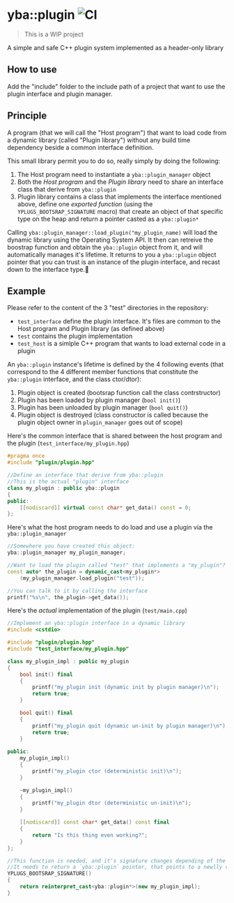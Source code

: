 # yba::plugin ![CI](https://github.com/Ybalrid/plugin/workflows/CI/badge.svg)

> This is a WIP project

A simple and safe C++ plugin system implemented as a header-only library

## How to use

Add the "include" folder to the include path of a project that want to use the plugin interface and plugin manager.

## Principle

A program (that we will call the "Host program") that want to load code from a dynamic library (called "Plugin library") 
without any build time dependency beside a common interface definition. 

This small library permit you to do so, really simply by doing the following:

1. The Host program need to instantiate a `yba::plugin_manager` object
2. Both the *Host program* and the *Plugin library* need to share an interface class that derive from `yba::plugin`
3. Plugin library contains a class that  implements the interface mentioned above, define one *exported function* (using the `YPLUGS_BOOTSRAP_SIGNATURE` macro) that create an object of that specific type on the heap and return a pointer casted as a `yba::plugin*`

Calling `yba::plugin_manager::load_plugin("my_plugin_name)` will load the dynamic library using the Operating System API. 
It then can retreive the boostrap function and obtain the `yba::plugin` object from it, and will automatically manages it's lifetime. 
It returns to you a `yba::plugin` object pointer that you can trust is an instance of the plugin interface, and recast down to the interface type.

## Example

Please refer to the content of the 3 "test" directories in the repository: 

- `test_interface` define the plugin interface. It's files are common to the Host program and Plugin library (as defined above)
- `test` contains the plugin implementation 
- `test_host` is a simlple C++ program that wants to load external code in a plugin 

An `yba::plugin` instance's lifetime is defined by the 4 following events (that correspond to the 4 different member functions that constitute the `yba::plugin` interface, and the class ctor/dtor):

1. Plugin object is created (bootsrap function call the class contrstructor)
2. Plugin has been loaded by plugin manager (`bool init()`)
3. Plugin has been unloaded by plugin manager (`bool quit()`)
4. Plugin object is destroyed (class constructor is called because the plugin object owner in `plugin_manager` goes out of scope)

Here's the common interface that is shared between the host program and the plugin (`test_interface/my_plugin.hpp`)

```cpp
#pragma once
#include "plugin/plugin.hpp"

//Define an interface that derive from yba::plugin
//This is the actual "plugin" interface 
class my_plugin : public yba::plugin
{
public:
	[[nodiscard]] virtual const char* get_data() const = 0;
};
```

Here's what the host program needs to do load and use a plugin via the `yba::plugin_manager`

```cpp
//Somewhere you have created this object:
yba::plugin_manager my_plugin_manager;

//Want to load the plugin called "test" that implements a "my_plugin"? do this:
const auto* the_plugin = dynamic_cast<my_plugin*>
	(my_plugin_manager.load_plugin("test"));

//You can talk to it by calling the interface
printf("%s\n", the_plugin->get_data());
```

Here's the *actual* implementation of the plugin (`test/main.cpp`)

```cpp
//Implement an yba::plugin interface in a dynamic library
#include <cstdio>

#include "plugin/plugin.hpp"
#include "test_interface/my_plugin.hpp"

class my_plugin_impl : public my_plugin
{
	bool init() final
	{
		printf("my_plugin init (dynamic init by plugin manager)\n");
		return true;
	}

	bool quit() final
	{
		printf("my_plugin quit (dynamic un-init by plugin manager)\n");
		return true;
	}
	
public:
	my_plugin_impl()
	{
		printf("my_plugin ctor (deterministic init)\n");
	}

	~my_plugin_impl()
	{
		printf("my_plugin dtor (deterministic un-init)\n");
	}

	[[nodiscard]] const char* get_data() const final
	{
		return "Is this thing even working?";
	}
};

//This function is needed, and it's signature changes depending of the operating system used, that's why it's a macro.
//It needs to return a `yba::plugin` pointer, that points to a newlly created object of the plugin's implementation
YPLUGS_BOOTSRAP_SIGNATURE()
{
	return reinterpret_cast<yba::plugin*>(new my_plugin_impl);
}
```

